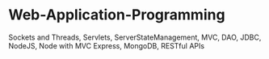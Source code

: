 # Web-Application-Programming
Sockets and Threads, Servlets, ServerStateManagement, MVC, DAO, JDBC, NodeJS, Node with MVC Express, MongoDB, RESTful APIs 
